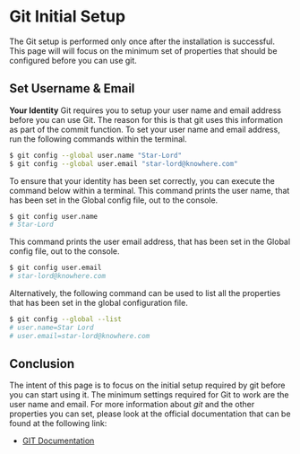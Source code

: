 # Git Initial Setup
The Git setup is performed only once after the installation is successful. This page will will focus on the minimum set of properties that should be configured before you can use git.

## Set Username & Email

**Your Identity**
Git requires you to setup your user name and email address before you can use Git. The reason for this is that git uses this information as part of the commit function. To set your user name and email address, run the following commands within the terminal.

```bash
$ git config --global user.name "Star-Lord"
$ git config --global user.email "star-lord@knowhere.com"
```

To ensure that your identity has been set correctly, you can execute the command below within a terminal. This command prints the user name, that has been set in the Global config file, out to the console.

```bash
$ git config user.name
# Star-Lord
```

This command prints the user email address, that has been set in the Global config file, out to the console.

```bash
$ git config user.email
# star-lord@knowhere.com
```

Alternatively, the following command can be used to list all the properties that has been set in the global configuration file.

```bash
$ git config --global --list
# user.name=Star Lord
# user.email=star-lord@knowhere.com
```

## Conclusion
The intent of this page is to focus on the initial setup required by git before you can start using it. The minimum settings required for Git to work are the user name and email. For more information about *git* and the other properties you can set, please look at the official documentation that can be found at the following link:

* [GIT Documentation](https://git-scm.com/docs/)
